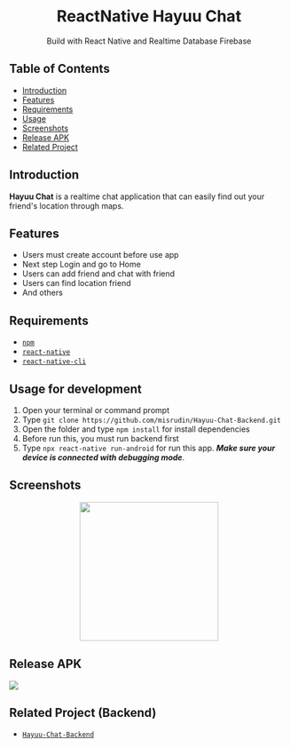 <h1 align="center">ReactNative Hayuu Chat</h1>
<p align="center">
  Build with React Native and Realtime Database Firebase
</p>

## Table of Contents

- [Introduction](#introduction)
- [Features](#features)
- [Requirements](#requirements)
- [Usage](#usage-for-development)
- [Screenshots](#screenshots)
- [Release APK](#release-apk)
- [Related Project](#related-project-backend)

## Introduction
<b>Hayuu Chat</b> is a realtime chat application that can easily find out your friend's location through maps.

## Features
* Users must create account before use app
* Next step Login and go to Home
* Users can add friend and chat with friend
* Users can find location friend
* And others

## Requirements
* [`npm`](https://www.npmjs.com/get-npm)
* [`react-native`](https://facebook.github.io/react-native/docs/getting-started)
* [`react-native-cli`](https://facebook.github.io/react-native/docs/getting-started)

## Usage for development
1. Open your terminal or command prompt
2. Type `git clone https://github.com/misrudin/Hayuu-Chat-Backend.git`
3. Open the folder and type `npm install` for install dependencies
4. Before run this, you must run backend first
5. Type `npx react-native run-android` for run this app. ***Make sure your device is connected with debugging mode***.

## Screenshots
<div align="center">
    <img width="250" src="https://user-images.githubusercontent.com/37394664/76815543-7c383a00-6830-11ea-8b66-fb1c13fe68c4.gif">   
</div>

## Release APK
<a href="https://drive.google.com/file/d/1Y4jeyxXYm_N8B5nuhO4Q0fYh082kL43T/view?usp=sharing">
  <img src="https://img.shields.io/badge/Download%20on%20the-Google%20Drive-orange.svg?style=popout&logo=google-drive"/>
</a>

## Related Project (Backend)
* [`Hayuu-Chat-Backend`](https://github.com/misrudin/Hayuu-Chat-Backend.git)

